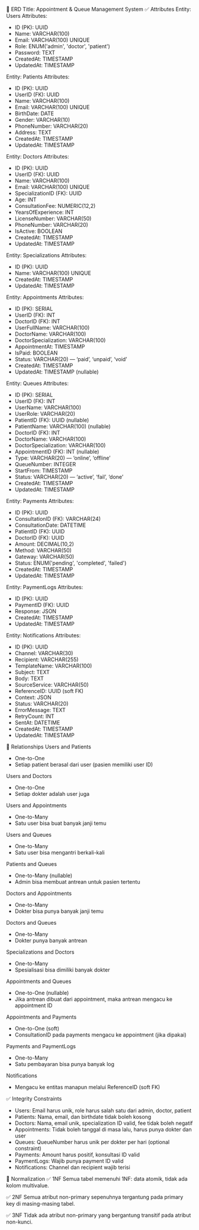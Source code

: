 📘 ERD Title: Appointment & Queue Management System
✅ Attributes
Entity: Users
Attributes:

- ID (PK): UUID
- Name: VARCHAR(100)
- Email: VARCHAR(100) UNIQUE
- Role: ENUM('admin', 'doctor', 'patient')
- Password: TEXT
- CreatedAt: TIMESTAMP
- UpdatedAt: TIMESTAMP
  
Entity: Patients
Attributes:

- ID (PK): UUID
- UserID (FK): UUID
- Name: VARCHAR(100)
- Email: VARCHAR(100) UNIQUE
- BirthDate: DATE
- Gender: VARCHAR(10)
- PhoneNumber: VARCHAR(20)
- Address: TEXT
- CreatedAt: TIMESTAMP
- UpdatedAt: TIMESTAMP

Entity: Doctors
Attributes:

- ID (PK): UUID
- UserID (FK): UUID
- Name: VARCHAR(100)
- Email: VARCHAR(100) UNIQUE
- SpecializationID (FK): UUID
- Age: INT
- ConsultationFee: NUMERIC(12,2)
- YearsOfExperience: INT
- LicenseNumber: VARCHAR(50)
- PhoneNumber: VARCHAR(20)
- IsActive: BOOLEAN
- CreatedAt: TIMESTAMP
- UpdatedAt: TIMESTAMP

Entity: Specializations
Attributes:

- ID (PK): UUID
- Name: VARCHAR(100) UNIQUE
- CreatedAt: TIMESTAMP
- UpdatedAt: TIMESTAMP

Entity: Appointments
Attributes:

- ID (PK): SERIAL
- UserID (FK): INT
- DoctorID (FK): INT
- UserFullName: VARCHAR(100)
- DoctorName: VARCHAR(100)
- DoctorSpecialization: VARCHAR(100)
- AppointmentAt: TIMESTAMP
- IsPaid: BOOLEAN
- Status: VARCHAR(20) — ‘paid’, ‘unpaid’, ‘void’
- CreatedAt: TIMESTAMP
- UpdatedAt: TIMESTAMP (nullable)

Entity: Queues
Attributes:

- ID (PK): SERIAL
- UserID (FK): INT
- UserName: VARCHAR(100)
- UserRole: VARCHAR(20)
- PatientID (FK): UUID (nullable)
- PatientName: VARCHAR(100) (nullable)
- DoctorID (FK): INT
- DoctorName: VARCHAR(100)
- DoctorSpecialization: VARCHAR(100)
- AppointmentID (FK): INT (nullable)
- Type: VARCHAR(20) — ‘online’, ‘offline’
- QueueNumber: INTEGER
- StartFrom: TIMESTAMP
- Status: VARCHAR(20) — ‘active’, ‘fail’, ‘done’
- CreatedAt: TIMESTAMP
- UpdatedAt: TIMESTAMP

Entity: Payments
Attributes:

- ID (PK): UUID
- ConsultationID (FK): VARCHAR(24)
- ConsultationDate: DATETIME
- PatientID (FK): UUID
- DoctorID (FK): UUID
- Amount: DECIMAL(10,2)
- Method: VARCHAR(50)
- Gateway: VARCHAR(50)
- Status: ENUM('pending', 'completed', 'failed')
- CreatedAt: TIMESTAMP
- UpdatedAt: TIMESTAMP

Entity: PaymentLogs
Attributes:

- ID (PK): UUID
- PaymentID (FK): UUID
- Response: JSON
- CreatedAt: TIMESTAMP
- UpdatedAt: TIMESTAMP

Entity: Notifications
Attributes:

- ID (PK): UUID
- Channel: VARCHAR(30)
- Recipient: VARCHAR(255)
- TemplateName: VARCHAR(100)
- Subject: TEXT
- Body: TEXT
- SourceService: VARCHAR(50)
- ReferenceID: UUID (soft FK)
- Context: JSON
- Status: VARCHAR(20)
- ErrorMessage: TEXT
- RetryCount: INT
- SentAt: DATETIME
- CreatedAt: TIMESTAMP
- UpdatedAt: TIMESTAMP

🔄 Relationships
Users and Patients
- One-to-One
- Setiap patient berasal dari user (pasien memiliki user ID)

Users and Doctors
- One-to-One
- Setiap dokter adalah user juga

Users and Appointments
- One-to-Many
- Satu user bisa buat banyak janji temu

Users and Queues
- One-to-Many
- Satu user bisa mengantri berkali-kali

Patients and Queues
- One-to-Many (nullable)
- Admin bisa membuat antrean untuk pasien tertentu

Doctors and Appointments
- One-to-Many
- Dokter bisa punya banyak janji temu

Doctors and Queues
- One-to-Many
- Dokter punya banyak antrean

Specializations and Doctors
- One-to-Many
- Spesialisasi bisa dimiliki banyak dokter

Appointments and Queues
- One-to-One (nullable)
- Jika antrean dibuat dari appointment, maka antrean mengacu ke appointment ID

Appointments and Payments
- One-to-One (soft)
- ConsultationID pada payments mengacu ke appointment (jika dipakai)

Payments and PaymentLogs
- One-to-Many
- Satu pembayaran bisa punya banyak log

Notifications
- Mengacu ke entitas manapun melalui ReferenceID (soft FK)

✅ Integrity Constraints
- Users: Email harus unik, role harus salah satu dari admin, doctor, patient
- Patients: Nama, email, dan birthdate tidak boleh kosong
- Doctors: Nama, email unik, specialization ID valid, fee tidak boleh negatif
- Appointments: Tidak boleh tanggal di masa lalu, harus punya dokter dan user
- Queues: QueueNumber harus unik per dokter per hari (optional constraint)
- Payments: Amount harus positif, konsultasi ID valid
- PaymentLogs: Wajib punya payment ID valid
- Notifications: Channel dan recipient wajib terisi

🧠 Normalization
✅ 1NF
Semua tabel memenuhi 1NF: data atomik, tidak ada kolom multivalue.

✅ 2NF
Semua atribut non-primary sepenuhnya tergantung pada primary key di masing-masing tabel.

✅ 3NF
Tidak ada atribut non-primary yang bergantung transitif pada atribut non-kunci.

